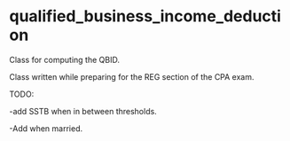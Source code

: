 # qualified_business_income_deduction

Class for computing the QBID.

Class written while preparing for the REG section of the CPA exam.

TODO:

-add SSTB when in between thresholds.

-Add when married.
